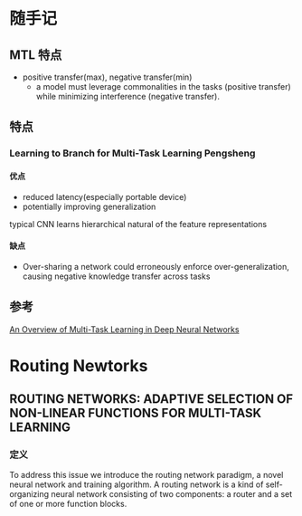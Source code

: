 # 随手记

## MTL 特点
- positive transfer(max), negative transfer(min)
	- a model must leverage commonalities in the tasks (positive transfer) while minimizing interference (negative transfer).


## 特点

### Learning to Branch for Multi-Task Learning Pengsheng

#### 优点
- reduced latency(especially portable device)
- potentially improving generalization

typical CNN learns hierarchical natural of the feature representations

#### 缺点
- Over-sharing a network could erroneously enforce over-generalization, causing negative knowledge transfer across tasks

## 参考
[An Overview of Multi-Task Learning in Deep Neural Networks](https://ruder.io/multi-task/)


# Routing Newtorks

## ROUTING NETWORKS: ADAPTIVE SELECTION OF NON-LINEAR FUNCTIONS FOR MULTI-TASK LEARNING

### 定义
To address this issue we introduce the routing network paradigm, a novel neural network and training algorithm. A routing network is a kind of self-organizing neural network consisting of two components: a router and a set of one or more function blocks.
